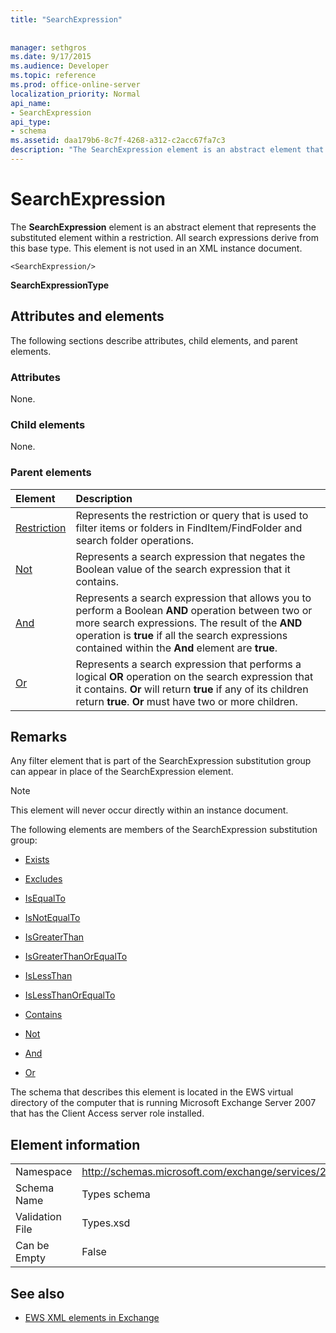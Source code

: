 ```yaml
---
title: "SearchExpression"
 
 
manager: sethgros
ms.date: 9/17/2015
ms.audience: Developer
ms.topic: reference
ms.prod: office-online-server
localization_priority: Normal
api_name:
- SearchExpression
api_type:
- schema
ms.assetid: daa179b6-8c7f-4268-a312-c2acc67fa7c3
description: "The SearchExpression element is an abstract element that represents the substituted element within a restriction. All search expressions derive from this base type. This element is not used in an XML instance document."
---
```


# SearchExpression

The **SearchExpression** element is an abstract element that represents the substituted element within a restriction. All search expressions derive from this base type. This element is not used in an XML instance document. 
  
```
<SearchExpression/>
```

 **SearchExpressionType**
## Attributes and elements

The following sections describe attributes, child elements, and parent elements.
  
### Attributes

None.
  
### Child elements

None.
  
### Parent elements

|**Element**|**Description**|
|:-----|:-----|
|[Restriction](restriction.md) <br/> |Represents the restriction or query that is used to filter items or folders in FindItem/FindFolder and search folder operations.  <br/> |
|[Not](not.md) <br/> |Represents a search expression that negates the Boolean value of the search expression that it contains.  <br/> |
|[And](and.md) <br/> |Represents a search expression that allows you to perform a Boolean **AND** operation between two or more search expressions. The result of the **AND** operation is **true** if all the search expressions contained within the **And** element are **true**.  <br/> |
|[Or](or.md) <br/> |Represents a search expression that performs a logical **OR** operation on the search expression that it contains. **Or** will return **true** if any of its children return **true**. **Or** must have two or more children.  <br/> |
   
## Remarks

Any filter element that is part of the SearchExpression substitution group can appear in place of the SearchExpression element.
  
> [!NOTE]
> This element will never occur directly within an instance document. 
  
The following elements are members of the SearchExpression substitution group:
  
- [Exists](exists.md)
    
- [Excludes](excludes.md)
    
- [IsEqualTo](isequalto.md)
    
- [IsNotEqualTo](isnotequalto.md)
    
- [IsGreaterThan](isgreaterthan.md)
    
- [IsGreaterThanOrEqualTo](isgreaterthanorequalto.md)
    
- [IsLessThan](islessthan.md)
    
- [IsLessThanOrEqualTo](islessthanorequalto.md)
    
- [Contains](contains.md)
    
- [Not](not.md)
    
- [And](and.md)
    
- [Or](or.md)
    
The schema that describes this element is located in the EWS virtual directory of the computer that is running Microsoft Exchange Server 2007 that has the Client Access server role installed.
  
## Element information

|||
|:-----|:-----|
|Namespace  <br/> |http://schemas.microsoft.com/exchange/services/2006/types  <br/> |
|Schema Name  <br/> |Types schema  <br/> |
|Validation File  <br/> |Types.xsd  <br/> |
|Can be Empty  <br/> |False  <br/> |
   
## See also



- [EWS XML elements in Exchange](ews-xml-elements-in-exchange.md)

